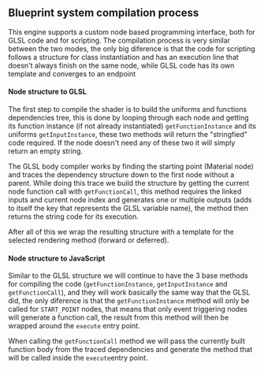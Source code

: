 ## Blueprint system compilation process

This engine supports a custom node based programming interface, both for GLSL code and for scripting.
The compilation process is very similar between the two modes, the only big diference is that the code for scripting
follows a structure for class instantiation and has an execution line that doesn't always finish on the same node, 
while GLSL code has its own template and converges to an endpoint

#### Node structure to GLSL

The first step to compile the shader is to build the uniforms and functions dependencies tree, this is done by looping through each node and getting its 
function instance (if not already instantiated) `getFunctionInstance` and its uniforms `getInputInstance`, these two methods will return
the "stringfied" code  required. If the node doesn't need any of these two it will simply return an empty string.

The GLSL body compiler works by finding the starting point (Material node) and traces the dependency structure down to the first node without a parent.
While doing this trace we build the structure by getting the current node function call with `getFunctionCall`,
this method requires the linked inputs and current node index and generates one or multiple outputs (adds to itself the key that represents the GLSL variable name), the method then returns the string code for its execution.

After all of this we wrap the resulting structure with a template for the selected rendering method (forward or deferred).

#### Node structure to JavaScript 

Similar to the GLSL structure we will continue to have the 3 base methods for compiling the code (`getFunctionInstance`,  `getInputInstance` and  `getFunctionCall`),
and they will work basically the same way that the GLSL did, the only diference is that the `getFunctionInstance` method will only be called for `START_POINT` nodes,
that means that only event triggering nodes will generate a function call, 
the result from this method will then be wrapped around the `execute` entry point.

When calling the `getFunctionCall` method we will pass the currently built function body from the traced dependencies and generate the method that will be called inside the `execute`entry point.
